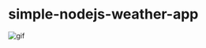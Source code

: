 # simple-nodejs-weather-app

![gif](https://github.com/bmorelli25/simple-nodejs-weather-app/blob/master/giphy.gif?raw=true 'website gif')
